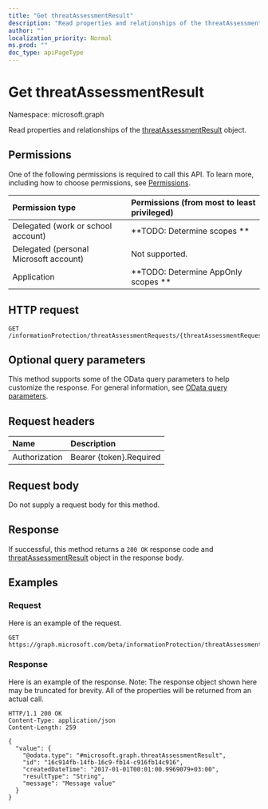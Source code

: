 ```yaml
---
title: "Get threatAssessmentResult"
description: "Read properties and relationships of the threatAssessmentResult object."
author: ""
localization_priority: Normal
ms.prod: ""
doc_type: apiPageType
---
```


# Get threatAssessmentResult

Namespace: microsoft.graph

Read properties and relationships of the [threatAssessmentResult](../resources/threatassessmentresult.md) object.

## Permissions
One of the following permissions is required to call this API. To learn more, including how to choose permissions, see [Permissions](/concepts/permissions-reference.md).

|Permission type|Permissions (from most to least privileged)|
|:---|:---|
|Delegated (work or school account)|**TODO: Determine scopes **|
|Delegated (personal Microsoft account)|Not supported.|
|Application|**TODO: Determine AppOnly scopes **|

## HTTP request
<!-- {
  "blockType": "ignored"
}
-->
``` http
GET /informationProtection/threatAssessmentRequests/{threatAssessmentRequestId}/results/{threatAssessmentResultId}
```

## Optional query parameters
This method supports some of the OData query parameters to help customize the response. For general information, see [OData query parameters](/graph/query-parameters).

## Request headers
|Name|Description|
|:---|:---|
|Authorization|Bearer {token}.Required|

## Request body
Do not supply a request body for this method.

## Response
If successful, this method returns a `200 OK` response code and [threatAssessmentResult](../resources/threatassessmentresult.md) object in the response body.

## Examples

### Request
Here is an example of the request.
<!-- {
  "blockType": "request",
  "name": "get_threatassessmentresult"
}
-->
``` http
GET https://graph.microsoft.com/beta/informationProtection/threatAssessmentRequests/{threatAssessmentRequestId}/results/{threatAssessmentResultId}
```

### Response
Here is an example of the response. Note: The response object shown here may be truncated for brevity. All of the properties will be returned from an actual call.
<!-- {
  "blockType": "response",
  "truncated": true,
  "@odata.type": "microsoft.graph.threatAssessmentResult"
}
-->
``` http
HTTP/1.1 200 OK
Content-Type: application/json
Content-Length: 259

{
  "value": {
    "@odata.type": "#microsoft.graph.threatAssessmentResult",
    "id": "16c914fb-14fb-16c9-fb14-c916fb14c916",
    "createdDateTime": "2017-01-01T00:01:00.9969079+03:00",
    "resultType": "String",
    "message": "Message value"
  }
}
```

